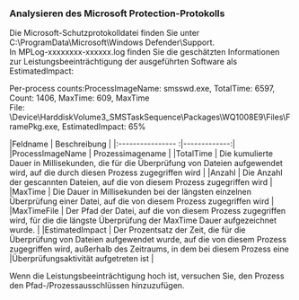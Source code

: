 ### Analysieren des Microsoft Protection-Protokolls
   
Die Microsoft-Schutzprotokolldatei finden Sie unter C:\ProgramData\Microsoft\Windows Defender\Support.  
In MPLog-xxxxxxxx-xxxxxx.log finden Sie die geschätzten Informationen zur Leistungsbeeinträchtigung der ausgeführten Software als EstimatedImpact:  
   
Per-process counts:ProcessImageName: smsswd.exe, TotalTime: 6597, Count: 1406, MaxTime: 609, MaxTime   
File: \Device\HarddiskVolume3\_SMSTaskSequence\Packages\WQ1008E9\Files\FramePkg.exe, EstimatedImpact: 65%

|Feldname	        | Beschreibung |
|:---------------- :|-------------:|
|ProcessImageName |	Prozessimagename |
|TotalTime	      | Die kumulierte Dauer in Millisekunden, die für die Überprüfung von Dateien aufgewendet wird, auf die durch diesen Prozess zugegriffen wird |
|Anzahl	          | Die Anzahl der gescannten Dateien, auf die von diesem Prozess zugegriffen wird |
|MaxTime	        | Die Dauer in Millisekunden bei der längsten einzelnen Überprüfung einer Datei, auf die von diesem Prozess zugegriffen wird |
|MaxTimeFile	    | Der Pfad der Datei, auf die von diesem Prozess zugegriffen wird, für die die längste Überprüfung der MaxTime Dauer aufgezeichnet wurde. |
|EstimatedImpact	| Der Prozentsatz der Zeit, die für die Überprüfung von Dateien aufgewendet wurde, auf die von diesem Prozess zugegriffen wird, außerhalb des Zeitraums, in dem bei diesem Prozess eine |Überprüfungsaktivität aufgetreten ist |
  
Wenn die Leistungsbeeinträchtigung hoch ist, versuchen Sie, den Prozess den Pfad-/Prozessausschlüssen hinzuzufügen.  
  
